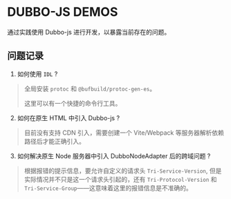 # DUBBO-JS DEMOS

通过实践使用 Dubbo-js 进行开发，以暴露当前存在的问题。
## 问题记录

1. 如何使用 `IDL` ?
> 全局安装 `protoc` 和 `@bufbuild/protoc-gen-es`。
> 
> 这里可以有一个快捷的命令行工具。

2. 如何在原生 HTML 中引入 Dubbo-js ?
> 目前没有支持 CDN 引入，需要创建一个 Vite/Webpack 等服务器解析依赖路径后才能正确引入。

3. 如何解决原生 Node 服务器中引入 DubboNodeAdapter 后的跨域问题 ?
> 根据报错的提示信息，要允许自定义的请求头 `Tri-Service-Version`, 但是实际情况并不只是这一个请求头引起的，还有  `Tri-Protocol-Version` 和 `Tri-Service-Group`——这意味着这里的报错信息是不准确的。